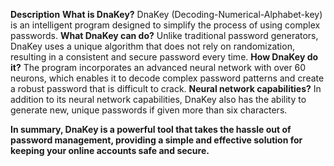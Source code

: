 **Description**
   **What is DnaKey?**
        DnaKey (Decoding-Numerical-Alphabet-key) is an intelligent program designed to simplify the process of using complex passwords. 
   **What DnaKey can do?**
        Unlike traditional password generators, DnaKey uses a unique algorithm that does not rely on randomization, resulting in a consistent and secure password every time. 
   **How DnaKey do it?**
        The program incorporates an advanced neural network with over 60 neurons, which enables it to decode complex password patterns and create a robust password that is difficult to crack.
   **Neural network capabilities?**
        In addition to its neural network capabilities, DnaKey also has the ability to generate new, unique passwords if given more than six characters.

**In summary, DnaKey is a powerful tool that takes the hassle out of password management, providing a simple and effective solution for keeping your online accounts safe and secure.**


